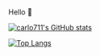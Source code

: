 ### 
Hello 👋

[![carlo711's GitHub stats](https://github-readme-stats.vercel.app/api?username=carlo711&count_private=true)](https://github.com/carlo711/github-readme-stats)

[![Top Langs](https://github-readme-stats.vercel.app/api/top-langs/?username=carlo711&layout=compact)](https://github.com/carlo711/github-readme-stats)

